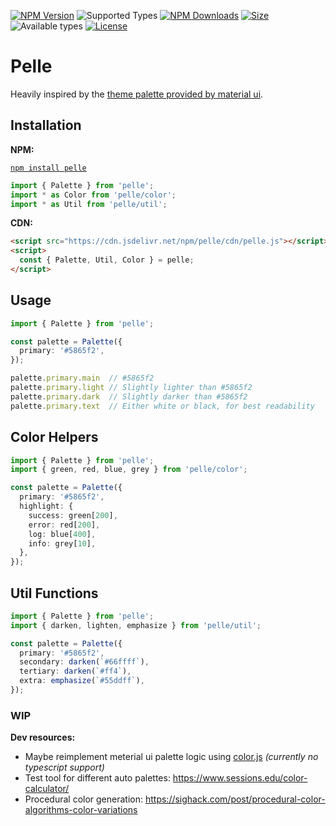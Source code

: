 [![NPM Version](https://img.shields.io/npm/v/pelle.svg?logo=npm)](https://www.npmjs.com/package/pelle)
![Supported Types](https://img.shields.io/npm/types/pelle.svg)
[![NPM Downloads](https://img.shields.io/npm/dt/pelle.svg)](https://www.npmjs.com/package/pelle)
[![Size](https://img.shields.io/bundlephobia/minzip/pelle)](https://bundlephobia.com/result?p=pelle)
![Available types](https://img.shields.io/npm/types/pelle.svg)
[![License](https://img.shields.io/npm/l/pelle.svg)](LICENSE)

# Pelle

Heavily inspired by the [theme palette provided by material ui](https://material-ui.com/customization/palette/).

## Installation

__NPM:__

[`npm install pelle`](https://www.npmjs.com/package/pelle)

```ts
import { Palette } from 'pelle';
import * as Color from 'pelle/color';
import * as Util from 'pelle/util';
```

__CDN:__

```html
<script src="https://cdn.jsdelivr.net/npm/pelle/cdn/pelle.js"></script>
<script>
  const { Palette, Util, Color } = pelle;
</script>
```

## Usage

```ts
import { Palette } from 'pelle';

const palette = Palette({
  primary: '#5865f2',
});

palette.primary.main  // #5865f2
palette.primary.light // Slightly lighter than #5865f2
palette.primary.dark  // Slightly darker than #5865f2
palette.primary.text  // Either white or black, for best readability
```

## Color Helpers

```ts
import { Palette } from 'pelle';
import { green, red, blue, grey } from 'pelle/color';

const palette = Palette({
  primary: '#5865f2',
  highlight: {
    success: green[200],
    error: red[200],
    log: blue[400],
    info: grey[10],
  },
});
```

## Util Functions

```ts
import { Palette } from 'pelle';
import { darken, lighten, emphasize } from 'pelle/util';

const palette = Palette({
  primary: '#5865f2',
  secondary: darken(`#66ffff`),
  tertiary: darken(`#ff4`),
  extra: emphasize(`#55ddff`),
});
```

### WIP

__Dev resources:__

* Maybe reimplement meterial ui palette logic using [color.js](https://colorjs.io/) _(currently no typescript support)_
* Test tool for different auto palettes: <https://www.sessions.edu/color-calculator/>
* Procedural color generation: <https://sighack.com/post/procedural-color-algorithms-color-variations>
